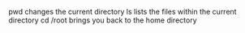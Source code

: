 pwd changes the current directory
ls lists the files within the current directory
cd /root brings you back to the home directory
